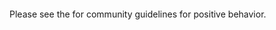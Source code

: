 ```{include} ../CONTRIBUTING.md
```

Please see the [](code_of_conduct.md) for community guidelines for positive behavior.
